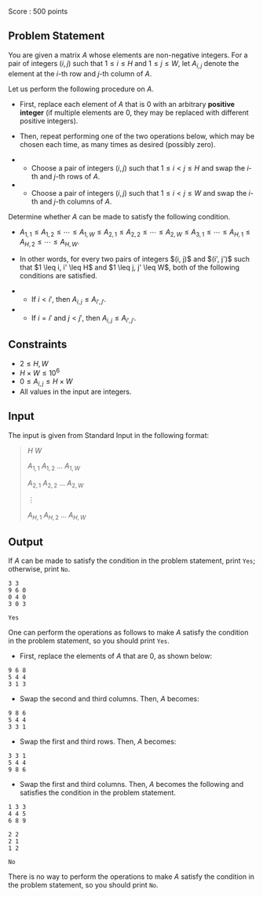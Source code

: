 Score : $500$ points

## Problem Statement

You are given a matrix $A$ whose elements are non-negative integers.
For a pair of integers $(i, j)$ such that $1 \leq i \leq H$ and $1 \leq j \leq W$,
let $A_{i, j}$ denote the element at the $i$-th row and $j$-th column of $A$.

Let us perform the following procedure on $A$.

- First, replace each element of $A$ that is $0$ with an arbitrary **positive integer** (if multiple elements are $0$, they may be replaced with different positive integers).
- <p>Then, repeat performing one of the two operations below, which may be chosen each time, as many times as desired (possibly zero).</p>
-   - Choose a pair of integers $(i, j)$ such that $1 \leq i \lt j \leq H$ and swap the $i$-th and $j$-th rows of $A$.
-   - Choose a pair of integers $(i, j)$ such that $1 \leq i \lt j \leq W$ and swap the $i$-th and $j$-th columns of $A$.

Determine whether $A$ can be made to satisfy the following condition.

- $A_{1, 1} \leq A_{1, 2} \leq \cdots \leq A_{1, W} \leq A_{2, 1} \leq A_{2, 2} \leq \cdots \leq A_{2, W} \leq A_{3, 1} \leq \cdots \leq A_{H, 1} \leq A_{H, 2} \leq \cdots \leq A_{H, W}$.
- <p>In other words, for every two pairs of integers $(i, j)$ and $(i', j')$ such that $1 \leq i, i' \leq H$ and $1 \leq j, j' \leq W$, both of the following conditions are satisfied.</p>
-   - If $i \lt i'$, then $A_{i, j} \leq A_{i', j'}$.
-   - If $i = i'$ and $j \lt j'$, then $A_{i, j} \leq A_{i', j'}$.

## Constraints

- $2 \leq H, W$
- $H \times W \leq 10^6$
- $0 \leq A_{i, j} \leq H \times W$
- All values in the input are integers.

## Input

The input is given from Standard Input in the following format:

> $H$ $W$
> 
> $A_{1, 1}$ $A_{1, 2}$ $\ldots$ $A_{1, W}$
> 
> $A_{2, 1}$ $A_{2, 2}$ $\ldots$ $A_{2, W}$
> 
> $\vdots$
> 
> $A_{H, 1}$ $A_{H, 2}$ $\ldots$ $A_{H, W}$

## Output

If $A$ can be made to satisfy the condition in the problem statement, print `Yes`; otherwise, print `No`.

```input1
3 3
9 6 0
0 4 0
3 0 3
```

```output1
Yes
```

One can perform the operations as follows to make $A$ satisfy the condition in the problem statement, so you should print `Yes`.

- First, replace the elements of $A$ that are $0$, as shown below:

```output1
9 6 8
5 4 4
3 1 3
```

- Swap the second and third columns. Then, $A$ becomes:

```output1
9 8 6
5 4 4
3 3 1
```

- Swap the first and third rows. Then, $A$ becomes:

```output1
3 3 1
5 4 4
9 8 6
```

- Swap the first and third columns. Then, $A$ becomes the following and satisfies the condition in the problem statement.

```output1
1 3 3
4 4 5
6 8 9
```

```input2
2 2
2 1
1 2
```

```output2
No
```

There is no way to perform the operations to make $A$ satisfy the condition in the problem statement, so you should print `No`.